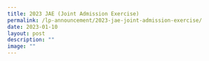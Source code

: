 ```yaml
---
title: 2023 JAE (Joint Admission Exercise)
permalink: /lp-announcement/2023-jae-joint-admission-exercise/
date: 2023-01-10
layout: post
description: ""
image: ""
---
```

